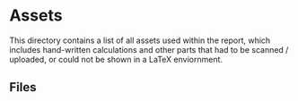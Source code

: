 # Assets
This directory contains a list of all assets used within the report, which includes hand-written calculations and other parts that had to be scanned / uploaded, or could not be shown in a LaTeX enviornment.

## Files
